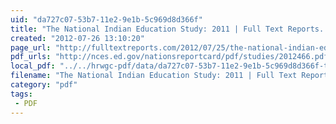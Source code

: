 ```yaml
---
uid: "da727c07-53b7-11e2-9e1b-5c969d8d366f"
title: "The National Indian Education Study: 2011 | Full Text Reports..."
created: "2012-07-26 13:10:20"
page_url: "http://fulltextreports.com/2012/07/25/the-national-indian-education-study-2011/"
pdf_urls: "http://nces.ed.gov/nationsreportcard/pdf/studies/2012466.pdf"
local_pdf: "../../hrwgc-pdf/data/da727c07-53b7-11e2-9e1b-5c969d8d366f-the-national-indian-education-study-2011-full-text-reports.pdf"
filename: "The National Indian Education Study: 2011 | Full Text Reports.html"
category: "pdf"
tags: 
 - PDF
---
```

